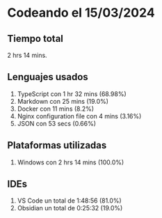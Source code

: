 # Codeando el 15/03/2024

## Tiempo total
2 hrs 14 mins.

## Lenguajes usados
1. TypeScript con 1 hr 32 mins (68.98%)
1. Markdown con 25 mins (19.0%)
1. Docker con 11 mins (8.2%)
1. Nginx configuration file con 4 mins (3.16%)
1. JSON con 53 secs (0.66%)

## Plataformas utilizadas
1. Windows con 2 hrs 14 mins (100.0%)

## IDEs
1. VS Code un total de 1:48:56 (81.0%)
1. Obsidian un total de 0:25:32 (19.0%)
